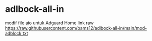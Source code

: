 # adlbock-all-in
modif file aio untuk Adguard Home
link raw
https://raw.githubusercontent.com/bams12/adlbock-all-in/main/mod-adblock.txt
